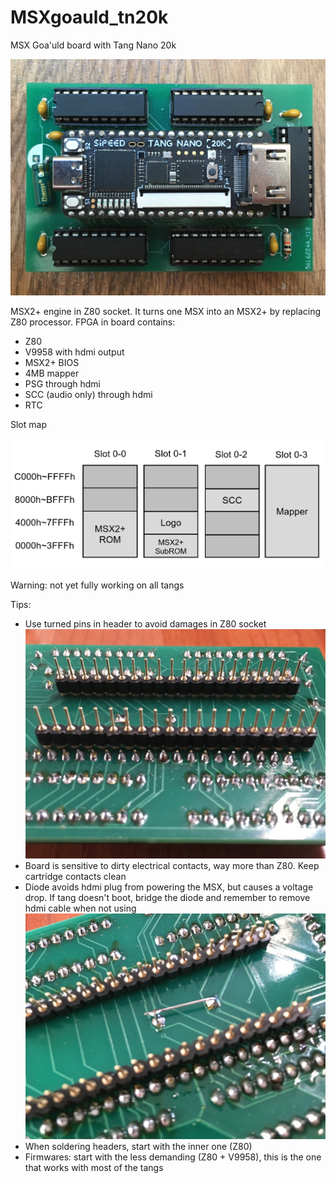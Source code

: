 # MSXgoauld_tn20k
MSX Goa'uld board with Tang Nano 20k

![Pantallazo](/pantallazo.jpg)

MSX2+ engine in Z80 socket. It turns one MSX into an MSX2+ by replacing Z80 processor. FPGA in board contains: 
* Z80
* V9958 with hdmi output
* MSX2+ BIOS
* 4MB mapper
* PSG through hdmi
* SCC (audio only) through hdmi
* RTC

Slot map

![Slot map](/mapa_slots.png)

Warning: not yet fully working on all tangs

Tips:
* Use turned pins in header to avoid damages in Z80 socket
![turned header](/torneados.jpg)
* Board is sensitive to dirty electrical contacts, way more than Z80. Keep cartridge contacts clean
* Diode avoids hdmi plug from powering the MSX, but causes a voltage drop. If tang doesn't boot, bridge the diode and remember to remove hdmi cable when not using
![diode](/diodo.jpg)
* When soldering headers, start with the inner one (Z80)
* Firmwares: start with the less demanding (Z80 + V9958), this is the one that works with most of the tangs